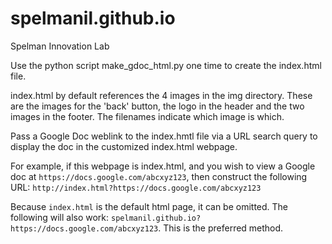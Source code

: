 # spelmanil.github.io
Spelman Innovation Lab

Use the python script make_gdoc_html.py one time to create the index.html file.

index.html by default references the 4 images in the img directory.  These are the images for the 'back' button, the logo in the header and the two images in the footer.  The filenames indicate which image is which.

Pass a Google Doc weblink to the index.hmtl file via a URL search query to display the doc in the customized index.html webpage.

For example, if this webpage is index.html, and you wish to view a Google doc at `https://docs.google.com/abcxyz123`, then construct the following URL:
            `http://index.html?https://docs.google.com/abcxyz123`
            
Because `index.html` is the default html page, it can be omitted.  The following will also work: `spelmanil.github.io?https://docs.google.com/abcxyz123`.  This is the preferred method.